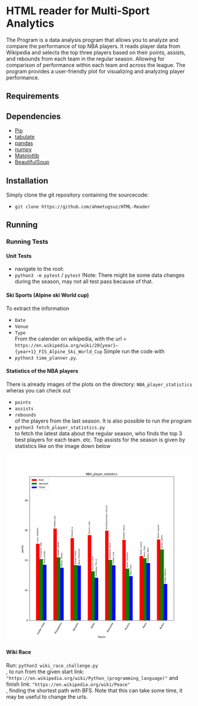 # HTML reader for Multi-Sport Analytics

The Program is a data analysis program that allows you to analyze and compare the performance of top NBA players.
It reads player data from Wikipedia and selects the top three players based on their points, assists, and rebounds from each team in the regular season. 
Allowing for comparison of performance within each team and across the league. The program provides a user-friendly plot for visualizing and analyzing player performance.

## Requirements

## Dependencies
* [Pip](https://pypi.org/project/pip/)
* [tabulate](https://pypi.org/project/tabulate/)
* [pandas](https://pandas.pydata.org/docs/getting_started/install.html)
* [numpy](https://numpy.org/)
* [Matplotlib](https://matplotlib.org)
* [BeautifulSoup](https://pypi.org/project/beautifulsoup4/)


## Installation
Simply clone the git repository containing the sourcecode:
* `git clone https://github.com/ahmetugsuz/HTML-Reader` 


## Running

### Running Tests

#### Unit Tests
* navigate to the root:
* `python3 -m pytest` / `pytest`
!Note: There might be some data changes during the season, may not all test pass because of that.

#### Ski Sports (Alpine ski World cup)
To extract the information 
* `Date`  
* `Venue`   
* `Type`  
From the calender on wikipedia, 
with the url = 
 `https://en.wikipedia.org/wiki/20{year}–{year+1}_FIS_Alpine_Ski_World_Cup`
Simple run the code with   
* `python3 time_planner.py`.

#### Statistics of the NBA players
There is already images of the plots on the directory: `NBA_player_statistics` wheras you can check out
* `points`  
* `assists`  
* `rebounds`    
of the players from the last season. It is also possible to run the program    
* `python3 fetch_player_statistics.py`   
to fetch the latest data about the regular season, who finds the top 3 best players for each team.
etc. Top assists for the season is given by statistics like on the image down below  
  
![alt text](https://github.com/ahmetugsuz/HTML-Reader/blob/master/NBA_player_statistics/points.png)



#### Wiki Race
Run: `python3 wiki_race_challenge.py`  
, to run from the given start link: `"https://en.wikipedia.org/wiki/Python_(programming_language)"` and finish link: `"https://en.wikipedia.org/wiki/Peace"`  
, finding the shortest path with BFS. Note that this can take some time, it may be useful to change the urls.


